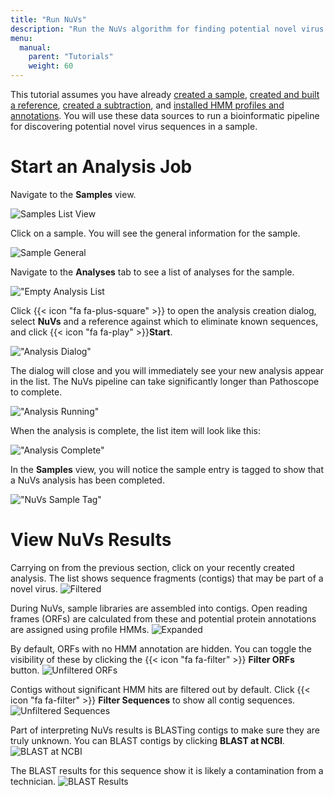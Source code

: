 ```yaml
---
title: "Run NuVs"
description: "Run the NuVs algorithm for finding potential novel virus sequences."
menu:
  manual:
    parent: "Tutorials"
    weight: 60
---
```


This tutorial assumes you have already [created a sample](/docs/manual/tut_sample/), [created and built a reference](/docs/manual/tut_reference/), [created a subtraction](/docs/manual/tut_subtraction/), and [installed HMM profiles and annotations](/docs/manual/tut_hmms/). You will use these data sources to run a bioinformatic pipeline for discovering potential novel virus sequences in a sample.

# Start an Analysis Job

Navigate to the **Samples** view.

![Samples List View](samples.png)

Click on a sample. You will see the general information for the sample.

![Sample General](general.png)

Navigate to the **Analyses** tab to see a list of analyses for the sample.

!["Empty Analysis List](list.png)

Click {{< icon "fa fa-plus-square" >}} to open the analysis creation dialog, select **NuVs** and a reference against which to eliminate known sequences, and click {{< icon "fa fa-play" >}}**Start**.

!["Analysis Dialog"](dialog.png)

The dialog will close and you will immediately see your new analysis appear in the list. The NuVs pipeline can take significantly longer than Pathoscope to complete.

!["Analysis Running"](running.png)

When the analysis is complete, the list item will look like this:

!["Analysis Complete"](ready.png)

In the **Samples** view, you will notice the sample entry is tagged to show that a NuVs analysis has been completed.

!["NuVs Sample Tag"](tag.png)

# View NuVs Results

Carrying on from the previous section, click on your recently created analysis. The list shows sequence fragments (contigs) that may be part of a novel virus.
![Filtered](filtered.png)

During NuVs, sample libraries are assembled into contigs. Open reading frames (ORFs) are calculated from these and potential protein annotations are assigned using profile HMMs.
![Expanded](focus.png)

By default, ORFs with no HMM annotation are hidden. You can toggle the visibility of these by clicking the {{< icon "fa fa-filter" >}} **Filter ORFs** button.
![Unfiltered ORFs](unfiltered_orfs.png)

Contigs without significant HMM hits are filtered out by default. Click {{< icon "fa fa-filter" >}} **Filter Sequences** to show all contig sequences.
![Unfiltered Sequences](unfiltered_sequences.png)

Part of interpreting NuVs results is BLASTing contigs to make sure they are truly unknown. You can BLAST contigs by clicking **BLAST at NCBI**.
![BLAST at NCBI](blast_running.png)

The BLAST results for this sequence show it is likely a contamination from a technician.
![BLAST Results](blast.png)
